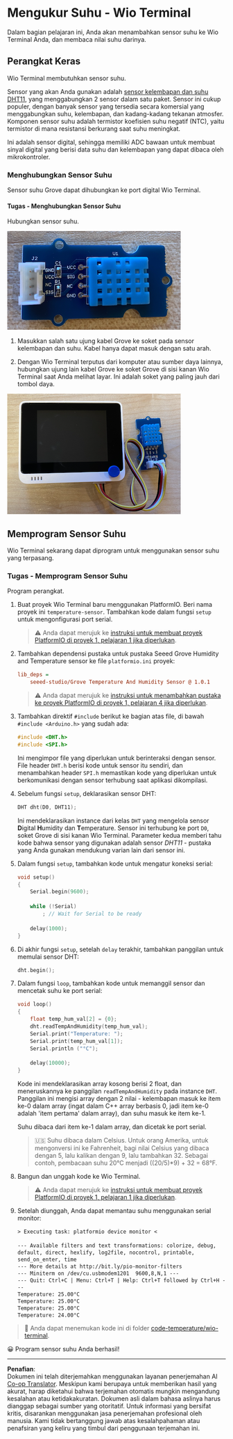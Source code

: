 <!--
CO_OP_TRANSLATOR_METADATA:
{
  "original_hash": "59263d094f20b302053888cd236880c3",
  "translation_date": "2025-08-27T21:27:49+00:00",
  "source_file": "2-farm/lessons/1-predict-plant-growth/wio-terminal-temp.md",
  "language_code": "id"
}
-->
# Mengukur Suhu - Wio Terminal

Dalam bagian pelajaran ini, Anda akan menambahkan sensor suhu ke Wio Terminal Anda, dan membaca nilai suhu darinya.

## Perangkat Keras

Wio Terminal membutuhkan sensor suhu.

Sensor yang akan Anda gunakan adalah [sensor kelembapan dan suhu DHT11](https://www.seeedstudio.com/Grove-Temperature-Humidity-Sensor-DHT11.html), yang menggabungkan 2 sensor dalam satu paket. Sensor ini cukup populer, dengan banyak sensor yang tersedia secara komersial yang menggabungkan suhu, kelembapan, dan kadang-kadang tekanan atmosfer. Komponen sensor suhu adalah termistor koefisien suhu negatif (NTC), yaitu termistor di mana resistansi berkurang saat suhu meningkat.

Ini adalah sensor digital, sehingga memiliki ADC bawaan untuk membuat sinyal digital yang berisi data suhu dan kelembapan yang dapat dibaca oleh mikrokontroler.

### Menghubungkan Sensor Suhu

Sensor suhu Grove dapat dihubungkan ke port digital Wio Terminal.

#### Tugas - Menghubungkan Sensor Suhu

Hubungkan sensor suhu.

![Sensor suhu Grove](../../../../../translated_images/grove-dht11.07f8eafceee170043efbb53e1d15722bd4e00fbaa9ff74290b57e9f66eb82c17.id.png)

1. Masukkan salah satu ujung kabel Grove ke soket pada sensor kelembapan dan suhu. Kabel hanya dapat masuk dengan satu arah.

1. Dengan Wio Terminal terputus dari komputer atau sumber daya lainnya, hubungkan ujung lain kabel Grove ke soket Grove di sisi kanan Wio Terminal saat Anda melihat layar. Ini adalah soket yang paling jauh dari tombol daya.

![Sensor suhu Grove terhubung ke soket sisi kanan](../../../../../translated_images/wio-temperature-sensor.2934928f38c7f79a68d24879d2c8986c78244696f931e2e33c293f426ecdc0ad.id.png)

## Memprogram Sensor Suhu

Wio Terminal sekarang dapat diprogram untuk menggunakan sensor suhu yang terpasang.

### Tugas - Memprogram Sensor Suhu

Program perangkat.

1. Buat proyek Wio Terminal baru menggunakan PlatformIO. Beri nama proyek ini `temperature-sensor`. Tambahkan kode dalam fungsi `setup` untuk mengonfigurasi port serial.

    > ⚠️ Anda dapat merujuk ke [instruksi untuk membuat proyek PlatformIO di proyek 1, pelajaran 1 jika diperlukan](../../../1-getting-started/lessons/1-introduction-to-iot/wio-terminal.md#create-a-platformio-project).

1. Tambahkan dependensi pustaka untuk pustaka Seeed Grove Humidity and Temperature sensor ke file `platformio.ini` proyek:

    ```ini
    lib_deps =
        seeed-studio/Grove Temperature And Humidity Sensor @ 1.0.1
    ```

    > ⚠️ Anda dapat merujuk ke [instruksi untuk menambahkan pustaka ke proyek PlatformIO di proyek 1, pelajaran 4 jika diperlukan](../../../1-getting-started/lessons/4-connect-internet/wio-terminal-mqtt.md#install-the-wifi-and-mqtt-arduino-libraries).

1. Tambahkan direktif `#include` berikut ke bagian atas file, di bawah `#include <Arduino.h>` yang sudah ada:

    ```cpp
    #include <DHT.h>
    #include <SPI.h>
    ```

    Ini mengimpor file yang diperlukan untuk berinteraksi dengan sensor. File header `DHT.h` berisi kode untuk sensor itu sendiri, dan menambahkan header `SPI.h` memastikan kode yang diperlukan untuk berkomunikasi dengan sensor terhubung saat aplikasi dikompilasi.

1. Sebelum fungsi `setup`, deklarasikan sensor DHT:

    ```cpp
    DHT dht(D0, DHT11);
    ```

    Ini mendeklarasikan instance dari kelas `DHT` yang mengelola sensor **D**igital **H**umidity dan **T**emperature. Sensor ini terhubung ke port `D0`, soket Grove di sisi kanan Wio Terminal. Parameter kedua memberi tahu kode bahwa sensor yang digunakan adalah sensor *DHT11* - pustaka yang Anda gunakan mendukung varian lain dari sensor ini.

1. Dalam fungsi `setup`, tambahkan kode untuk mengatur koneksi serial:

    ```cpp
    void setup()
    {
        Serial.begin(9600);
    
        while (!Serial)
            ; // Wait for Serial to be ready
    
        delay(1000);
    }
    ```

1. Di akhir fungsi `setup`, setelah `delay` terakhir, tambahkan panggilan untuk memulai sensor DHT:

    ```cpp
    dht.begin();
    ```

1. Dalam fungsi `loop`, tambahkan kode untuk memanggil sensor dan mencetak suhu ke port serial:

    ```cpp
    void loop()
    {
        float temp_hum_val[2] = {0};
        dht.readTempAndHumidity(temp_hum_val);
        Serial.print("Temperature: ");
        Serial.print(temp_hum_val[1]);
        Serial.println ("°C");
    
        delay(10000);
    }
    ```

    Kode ini mendeklarasikan array kosong berisi 2 float, dan meneruskannya ke panggilan `readTempAndHumidity` pada instance `DHT`. Panggilan ini mengisi array dengan 2 nilai - kelembapan masuk ke item ke-0 dalam array (ingat dalam C++ array berbasis 0, jadi item ke-0 adalah 'item pertama' dalam array), dan suhu masuk ke item ke-1.

    Suhu dibaca dari item ke-1 dalam array, dan dicetak ke port serial.

    > 🇺🇸 Suhu dibaca dalam Celsius. Untuk orang Amerika, untuk mengonversi ini ke Fahrenheit, bagi nilai Celsius yang dibaca dengan 5, lalu kalikan dengan 9, lalu tambahkan 32. Sebagai contoh, pembacaan suhu 20°C menjadi ((20/5)*9) + 32 = 68°F.

1. Bangun dan unggah kode ke Wio Terminal.

    > ⚠️ Anda dapat merujuk ke [instruksi untuk membuat proyek PlatformIO di proyek 1, pelajaran 1 jika diperlukan](../../../1-getting-started/lessons/1-introduction-to-iot/wio-terminal.md#write-the-hello-world-app).

1. Setelah diunggah, Anda dapat memantau suhu menggunakan serial monitor:

    ```output
    > Executing task: platformio device monitor <
    
    --- Available filters and text transformations: colorize, debug, default, direct, hexlify, log2file, nocontrol, printable, send_on_enter, time
    --- More details at http://bit.ly/pio-monitor-filters
    --- Miniterm on /dev/cu.usbmodem1201  9600,8,N,1 ---
    --- Quit: Ctrl+C | Menu: Ctrl+T | Help: Ctrl+T followed by Ctrl+H ---
    Temperature: 25.00°C
    Temperature: 25.00°C
    Temperature: 25.00°C
    Temperature: 24.00°C
    ```

> 💁 Anda dapat menemukan kode ini di folder [code-temperature/wio-terminal](../../../../../2-farm/lessons/1-predict-plant-growth/code-temperature/wio-terminal).

😀 Program sensor suhu Anda berhasil!

---

**Penafian**:  
Dokumen ini telah diterjemahkan menggunakan layanan penerjemahan AI [Co-op Translator](https://github.com/Azure/co-op-translator). Meskipun kami berupaya untuk memberikan hasil yang akurat, harap diketahui bahwa terjemahan otomatis mungkin mengandung kesalahan atau ketidakakuratan. Dokumen asli dalam bahasa aslinya harus dianggap sebagai sumber yang otoritatif. Untuk informasi yang bersifat kritis, disarankan menggunakan jasa penerjemahan profesional oleh manusia. Kami tidak bertanggung jawab atas kesalahpahaman atau penafsiran yang keliru yang timbul dari penggunaan terjemahan ini.
